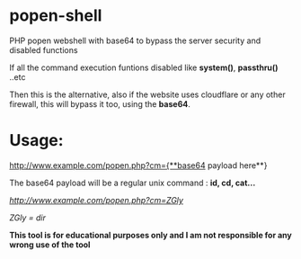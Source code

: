 # popen-shell
PHP popen webshell with base64 to bypass the server security and disabled functions

If all the command execution funtions disabled like **system()**, **passthru()** ..etc

Then this is the alternative, also if the website uses cloudflare or any other firewall, this will bypass it too, using the **base64**.


# Usage:
http://www.example.com/popen.php?cm={**base64 payload here**}

The base64 payload will be a regular unix command : **id, cd, cat...**

*http://www.example.com/popen.php?cm=ZGly*

*ZGly = dir*

**This tool is for educational purposes only and I am not responsible for any wrong use of the tool**

